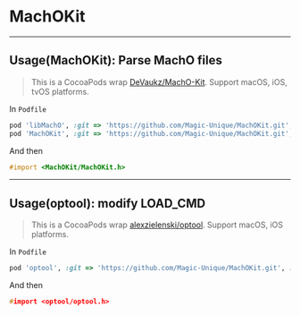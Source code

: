 # MachOKit

******

## Usage(MachOKit): Parse MachO files

> This is a CocoaPods wrap [DeVaukz/MachO-Kit](https://github.com/DeVaukz/MachO-Kit.git). Support macOS, iOS, tvOS platforms.

In `Podfile`

```ruby
pod 'libMachO', :git => 'https://github.com/Magic-Unique/MachOKit.git', :tag => '0.1.1'
pod 'MachOKit', :git => 'https://github.com/Magic-Unique/MachOKit.git', :tag => '0.1.1'
```

And then

```objective-c
#import <MachOKit/MachOKit.h>
```

******

## Usage(optool): modify LOAD_CMD

> This is a CocoaPods wrap [alexzielenski/optool](https://github.com/alexzielenski/optool). Support macOS, iOS platforms.

In `Podfile`

```ruby
pod 'optool', :git => 'https://github.com/Magic-Unique/MachOKit.git', :tag => '0.1.4'
```

And then

```c
#import <optool/optool.h>
```

